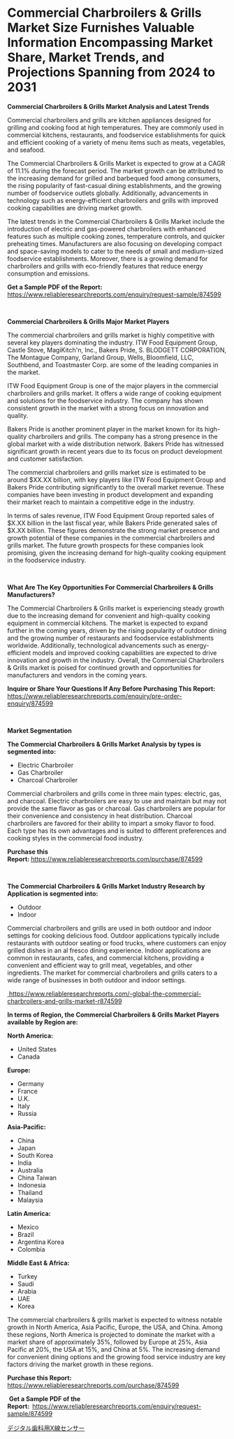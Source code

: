 <p><h1>Commercial Charbroilers & Grills Market Size Furnishes Valuable Information Encompassing Market Share, Market Trends, and Projections Spanning from 2024 to 2031</h1></p><p><strong>Commercial Charbroilers & Grills Market Analysis and Latest Trends</strong></p>
<p><p>Commercial charbroilers and grills are kitchen appliances designed for grilling and cooking food at high temperatures. They are commonly used in commercial kitchens, restaurants, and foodservice establishments for quick and efficient cooking of a variety of menu items such as meats, vegetables, and seafood.</p><p>The Commercial Charbroilers & Grills Market is expected to grow at a CAGR of 11.1% during the forecast period. The market growth can be attributed to the increasing demand for grilled and barbequed food among consumers, the rising popularity of fast-casual dining establishments, and the growing number of foodservice outlets globally. Additionally, advancements in technology such as energy-efficient charbroilers and grills with improved cooking capabilities are driving market growth.</p><p>The latest trends in the Commercial Charbroilers & Grills Market include the introduction of electric and gas-powered charbroilers with enhanced features such as multiple cooking zones, temperature controls, and quicker preheating times. Manufacturers are also focusing on developing compact and space-saving models to cater to the needs of small and medium-sized foodservice establishments. Moreover, there is a growing demand for charbroilers and grills with eco-friendly features that reduce energy consumption and emissions.</p></p>
<p><strong>Get a Sample PDF of the Report:&nbsp;</strong> <a href="https://www.reliableresearchreports.com/enquiry/request-sample/874599">https://www.reliableresearchreports.com/enquiry/request-sample/874599</a></p>
<p>&nbsp;</p>
<p><strong>Commercial Charbroilers & Grills Major Market Players</strong></p>
<p><p>The commercial charbroilers and grills market is highly competitive with several key players dominating the industry. ITW Food Equipment Group, Castle Stove, MagiKitch'n, Inc., Bakers Pride, S. BLODGETT CORPORATION, The Montague Company, Garland Group, Wells, Bloomfield, LLC, Southbend, and Toastmaster Corp. are some of the leading companies in the market.</p><p>ITW Food Equipment Group is one of the major players in the commercial charbroilers and grills market. It offers a wide range of cooking equipment and solutions for the foodservice industry. The company has shown consistent growth in the market with a strong focus on innovation and quality.</p><p>Bakers Pride is another prominent player in the market known for its high-quality charbroilers and grills. The company has a strong presence in the global market with a wide distribution network. Bakers Pride has witnessed significant growth in recent years due to its focus on product development and customer satisfaction.</p><p>The commercial charbroilers and grills market size is estimated to be around $XX.XX billion, with key players like ITW Food Equipment Group and Bakers Pride contributing significantly to the overall market revenue. These companies have been investing in product development and expanding their market reach to maintain a competitive edge in the industry.</p><p>In terms of sales revenue, ITW Food Equipment Group reported sales of $X.XX billion in the last fiscal year, while Bakers Pride generated sales of $X.XX billion. These figures demonstrate the strong market presence and growth potential of these companies in the commercial charbroilers and grills market. The future growth prospects for these companies look promising, given the increasing demand for high-quality cooking equipment in the foodservice industry.</p></p>
<p>&nbsp;</p>
<p><strong>What Are The Key Opportunities For Commercial Charbroilers & Grills Manufacturers?</strong></p>
<p><p>The Commercial Charbroilers & Grills market is experiencing steady growth due to the increasing demand for convenient and high-quality cooking equipment in commercial kitchens. The market is expected to expand further in the coming years, driven by the rising popularity of outdoor dining and the growing number of restaurants and foodservice establishments worldwide. Additionally, technological advancements such as energy-efficient models and improved cooking capabilities are expected to drive innovation and growth in the industry. Overall, the Commercial Charbroilers & Grills market is poised for continued growth and opportunities for manufacturers and vendors in the coming years.</p></p>
<p><strong>Inquire or Share Your Questions If Any Before Purchasing This Report:</strong> <a href="https://www.reliableresearchreports.com/enquiry/pre-order-enquiry/874599">https://www.reliableresearchreports.com/enquiry/pre-order-enquiry/874599</a></p>
<p>&nbsp;</p>
<p><strong>Market Segmentation</strong></p>
<p><strong>The Commercial Charbroilers & Grills Market Analysis by types is segmented into:</strong></p>
<p><ul><li>Electric Charbroiler</li><li>Gas Charbroiler</li><li>Charcoal Charbroiler</li></ul></p>
<p><p>Commercial charbroilers and grills come in three main types: electric, gas, and charcoal. Electric charbroilers are easy to use and maintain but may not provide the same flavor as gas or charcoal. Gas charbroilers are popular for their convenience and consistency in heat distribution. Charcoal charbroilers are favored for their ability to impart a smoky flavor to food. Each type has its own advantages and is suited to different preferences and cooking styles in the commercial food industry.</p></p>
<p><strong>Purchase this Report:&nbsp;</strong><a href="https://www.reliableresearchreports.com/purchase/874599">https://www.reliableresearchreports.com/purchase/874599</a></p>
<p>&nbsp;</p>
<p><strong>The Commercial Charbroilers & Grills Market Industry Research by Application is segmented into:</strong></p>
<p><ul><li>Outdoor</li><li>Indoor</li></ul></p>
<p><p>Commercial charbroilers and grills are used in both outdoor and indoor settings for cooking delicious food. Outdoor applications typically include restaurants with outdoor seating or food trucks, where customers can enjoy grilled dishes in an al fresco dining experience. Indoor applications are common in restaurants, cafes, and commercial kitchens, providing a convenient and efficient way to grill meat, vegetables, and other ingredients. The market for commercial charbroilers and grills caters to a wide range of businesses in both outdoor and indoor settings.</p></p>
<p><a href="https://www.reliableresearchreports.com/-global-the-commercial-charbroilers-and-grills-market-r874599">&nbsp;https://www.reliableresearchreports.com/-global-the-commercial-charbroilers-and-grills-market-r874599</a></p>
<p><strong>In terms of Region, the Commercial Charbroilers & Grills Market Players available by Region are:</strong></p>
<p>
    <p> <strong> North America: </strong>
        <ul>
            <li>United States</li>
            <li>Canada</li>
        </ul>
        </p> 
    <p> <strong> Europe: </strong>
        <ul>
            <li>Germany</li>
            <li>France</li>
            <li>U.K.</li>
            <li>Italy</li>
            <li>Russia</li>
        </ul>
        </p> 
    <p> <strong> Asia-Pacific: </strong>
        <ul>
            <li>China</li>
            <li>Japan</li>
            <li>South Korea</li>
            <li>India</li>
            <li>Australia</li>
            <li>China Taiwan</li>
            <li>Indonesia</li>
            <li>Thailand</li>
            <li>Malaysia</li>
        </ul>
        </p> 
    <p> <strong> Latin America: </strong>
        <ul>
            <li>Mexico</li>
            <li>Brazil</li>
            <li>Argentina Korea</li>
            <li>Colombia</li>
        </ul>
        </p> 
    <p> <strong> Middle East & Africa: </strong>
        <ul>
            <li>Turkey</li>
            <li>Saudi</li>
            <li>Arabia</li>
            <li>UAE</li>
            <li>Korea</li>
        </ul>
    </p>
    </p>
<p><p>The commercial charbroilers & grills market is expected to witness notable growth in North America, Asia Pacific, Europe, the USA, and China. Among these regions, North America is projected to dominate the market with a market share of approximately 35%, followed by Europe at 25%, Asia Pacific at 20%, the USA at 15%, and China at 5%. The increasing demand for convenient dining options and the growing food service industry are key factors driving the market growth in these regions.</p></p>
<p><strong>Purchase this Report: </strong><a href="https://www.reliableresearchreports.com/purchase/874599">https://www.reliableresearchreports.com/purchase/874599</a></p>
<p>&nbsp;<strong>Get a Sample PDF of the Report:&nbsp;&nbsp;</strong><a href="https://www.reliableresearchreports.com/enquiry/request-sample/874599">https://www.reliableresearchreports.com/enquiry/request-sample/874599</a></p>
<p><strong></strong></p>
<p><p><a href="https://github.com/VellaJacobi2023/Market-Research-Report-List-1/blob/main/274569484623.md">デジタル歯科用X線センサー</a></p></p>